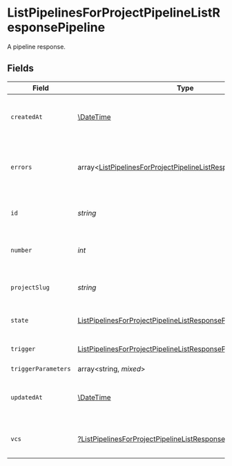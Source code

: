# ListPipelinesForProjectPipelineListResponsePipeline

A pipeline response.


## Fields

| Field                                                                                                                                                    | Type                                                                                                                                                     | Required                                                                                                                                                 | Description                                                                                                                                              | Example                                                                                                                                                  |
| -------------------------------------------------------------------------------------------------------------------------------------------------------- | -------------------------------------------------------------------------------------------------------------------------------------------------------- | -------------------------------------------------------------------------------------------------------------------------------------------------------- | -------------------------------------------------------------------------------------------------------------------------------------------------------- | -------------------------------------------------------------------------------------------------------------------------------------------------------- |
| `createdAt`                                                                                                                                              | [\DateTime](https://www.php.net/manual/en/class.datetime.php)                                                                                            | :heavy_check_mark:                                                                                                                                       | The date and time the pipeline was created.                                                                                                              |                                                                                                                                                          |
| `errors`                                                                                                                                                 | array<[ListPipelinesForProjectPipelineListResponsePipelineErrors](../../models/operations/ListPipelinesForProjectPipelineListResponsePipelineErrors.md)> | :heavy_check_mark:                                                                                                                                       | A sequence of errors that have occurred within the pipeline.                                                                                             |                                                                                                                                                          |
| `id`                                                                                                                                                     | *string*                                                                                                                                                 | :heavy_check_mark:                                                                                                                                       | The unique ID of the pipeline.                                                                                                                           | 5034460f-c7c4-4c43-9457-de07e2029e7b                                                                                                                     |
| `number`                                                                                                                                                 | *int*                                                                                                                                                    | :heavy_check_mark:                                                                                                                                       | The number of the pipeline.                                                                                                                              | 25                                                                                                                                                       |
| `projectSlug`                                                                                                                                            | *string*                                                                                                                                                 | :heavy_check_mark:                                                                                                                                       | The project-slug for the pipeline.                                                                                                                       | gh/CircleCI-Public/api-preview-docs                                                                                                                      |
| `state`                                                                                                                                                  | [ListPipelinesForProjectPipelineListResponsePipelineState](../../models/operations/ListPipelinesForProjectPipelineListResponsePipelineState.md)          | :heavy_check_mark:                                                                                                                                       | The current state of the pipeline.                                                                                                                       |                                                                                                                                                          |
| `trigger`                                                                                                                                                | [ListPipelinesForProjectPipelineListResponsePipelineTrigger](../../models/operations/ListPipelinesForProjectPipelineListResponsePipelineTrigger.md)      | :heavy_check_mark:                                                                                                                                       | A summary of the trigger.                                                                                                                                |                                                                                                                                                          |
| `triggerParameters`                                                                                                                                      | array<string, *mixed*>                                                                                                                                   | :heavy_minus_sign:                                                                                                                                       | N/A                                                                                                                                                      |                                                                                                                                                          |
| `updatedAt`                                                                                                                                              | [\DateTime](https://www.php.net/manual/en/class.datetime.php)                                                                                            | :heavy_minus_sign:                                                                                                                                       | The date and time the pipeline was last updated.                                                                                                         |                                                                                                                                                          |
| `vcs`                                                                                                                                                    | [?ListPipelinesForProjectPipelineListResponsePipelineVcs](../../models/operations/ListPipelinesForProjectPipelineListResponsePipelineVcs.md)             | :heavy_minus_sign:                                                                                                                                       | VCS information for the pipeline.                                                                                                                        |                                                                                                                                                          |